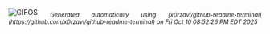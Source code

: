 <div align="justify">
<picture>
    <source media="(prefers-color-scheme: dark)" srcset="https://i.ibb.co/fdbVXkgm/output-gif.gif">
    <source media="(prefers-color-scheme: light)" srcset="https://i.ibb.co/fdbVXkgm/output-gif.gif">
    <img alt="GIFOS" src="https://i.ibb.co/fdbVXkgm/output-gif.gif">
</picture>
<sub><i>Generated automatically using [x0rzavi/github-readme-terminal](https://github.com/x0rzavi/github-readme-terminal) on Fri Oct 10 08:52:26 PM EDT 2025</i></sub>
</div>

<!--  -->